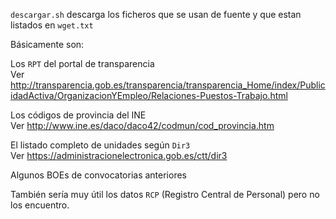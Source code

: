 `descargar.sh` descarga los ficheros que se usan de fuente y que estan listados en `wget.txt`

Básicamente son:

Los `RPT` del portal de transparencia  
Ver http://transparencia.gob.es/transparencia/transparencia_Home/index/PublicidadActiva/OrganizacionYEmpleo/Relaciones-Puestos-Trabajo.html

Los códigos de provincia del INE  
Ver http://www.ine.es/daco/daco42/codmun/cod_provincia.htm

El listado completo de unidades según `Dir3`  
Ver https://administracionelectronica.gob.es/ctt/dir3

Algunos BOEs de convocatorias anteriores

También sería muy útil los datos `RCP` (Registro Central de Personal) pero no los encuentro.
